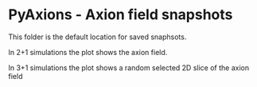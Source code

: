 # PyAxions - Axion field snapshots

This folder is the default location for saved snaphsots. 

In 2+1 simulations the plot shows the axion field.

In 3+1 simulations the plot shows a random selected 2D slice of the axion field
